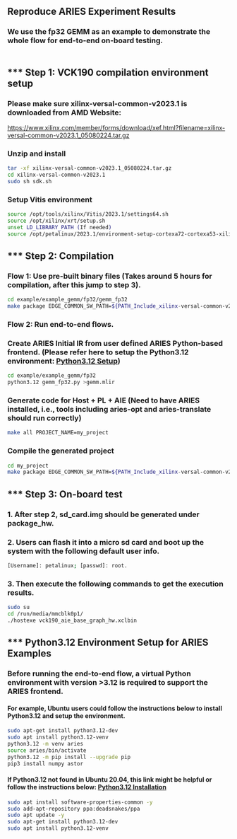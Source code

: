 ##  Reproduce ARIES Experiment Results
### We use the fp32 GEMM as an example to demonstrate the whole flow for end-to-end on-board testing. <br><br>

## *** Step 1: VCK190 compilation environment setup

### Please make sure xilinx-versal-common-v2023.1 is downloaded from AMD Website:<br/>
https://www.xilinx.com/member/forms/download/xef.html?filename=xilinx-versal-common-v2023.1_05080224.tar.gz
### Unzip and install
```sh 
tar -xf xilinx-versal-common-v2023.1_05080224.tar.gz
cd xilinx-versal-common-v2023.1
sudo sh sdk.sh
```

### Setup Vitis environment
```sh 
source /opt/tools/xilinx/Vitis/2023.1/settings64.sh
source /opt/xilinx/xrt/setup.sh
unset LD_LIBRARY_PATH (If needed)
source /opt/petalinux/2023.1/environment-setup-cortexa72-cortexa53-xilinx-linux
```


## ***  Step 2: Compilation
### Flow 1: Use pre-built binary files (Takes around 5 hours for compilation, after this jump to step 3). 
```sh
cd example/example_gemm/fp32/gemm_fp32
make package EDGE_COMMON_SW_PATH=${PATH_Include_xilinx-versal-common-v2023.1}
```

### Flow 2: Run end-to-end flows.
### Create ARIES Initial IR from user defined ARIES Python-based frontend. (Please refer here to setup the Python3.12 environment: [Python3.12 Setup](#python312-environment-setup-for-aries-examples))
```sh
cd example/example_gemm/fp32
python3.12 gemm_fp32.py >gemm.mlir
```

### Generate code for Host + PL + AIE (Need to have ARIES installed, i.e.,  tools including aries-opt and aries-translate should run correctly)
```sh
make all PROJECT_NAME=my_project
```

### Compile the generated project
```sh
cd my_project
make package EDGE_COMMON_SW_PATH=${PATH_Include_xilinx-versal-common-v2023.1}
```

## *** Step 3: On-board test

### 1. After step 2, sd_card.img should be generated under package_hw.

### 2. Users can flash it into a micro sd card and boot up the system with the following default user info. 
```sh
[Username]: petalinux; [passwd]: root.
```

### 3. Then execute the following commands to get the execution results. 
```sh
sudo su
cd /run/media/mmcblk0p1/
./hostexe vck190_aie_base_graph_hw.xclbin
```

## *** Python3.12 Environment Setup for ARIES Examples
### Before running the end-to-end flow, a virtual Python environment with version >3.12 is required to support the ARIES frontend. 

#### For example, Ubuntu users could follow the instructions below to install Python3.12 and setup the environment.
```sh
sudo apt-get install python3.12-dev
sudo apt install python3.12-venv
python3.12 -m venv aries
source aries/bin/activate
python3.12 -m pip install --upgrade pip
pip3 install numpy astor
```

#### If Python3.12 not found in Ubuntu 20.04, this link might be helpful or follow the instructions below: **[Python3.12 Installation](https://wiki.crowncloud.net/?How_to_Install_Python_3_12_on_Ubuntu_20_04)**<br>
```sh
sudo apt install software-properties-common -y
sudo add-apt-repository ppa:deadsnakes/ppa
sudo apt update -y
sudo apt-get install python3.12-dev
sudo apt install python3.12-venv
```